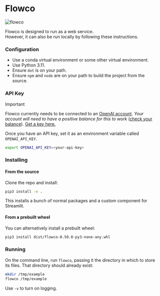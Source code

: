 

# Flowco
![flowco](https://github.com/user-attachments/assets/9591f546-ef52-4c16-999a-ca9e2a149586)

Flowco is designed to run as a web service.  
However, it can also be run locally by following these instructions.  

### Configuration

* Use a conda virtual environment or some other virtual environment.
* Use Python 3.11.  
* Ensure `dot` is on your path.
* Ensure `npm` and `node` are on your path to build the project from the source.

### API Key

> [!IMPORTANT]
>
> Flowco currently needs to be connected to an [OpenAI account](https://openai.com/api/). _Your account will need to have a positive balance for this to work_ ([check your balance](https://platform.openai.com/account/usage)). [Get a key here.](https://platform.openai.com/account/api-keys)
>
> Once you have an API key, set it as an environment variable called `OPENAI_API_KEY`.
>
> ```bash
> export OPENAI_API_KEY=<your-api-key>
> ```

### Installing

#### From the source

Clone the repo and install:

```bash
pip3 install -e .
```

This installs a bunch of normal packages and a custom component for Streamlit.  

#### From a prebuilt wheel

You can alternatively install
a prebuilt wheel:

```bash
pip3 install dist/flowco-0.50.0-py3-none-any.whl 
```

### Running

On the command line, run `flowco`, passing it the directory in which to store its files.  That directory
should already exist:

```bash
mkdir /tmp/example
flowco /tmp/example
```

Use `-v` to turn on logging.